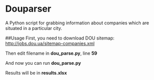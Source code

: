 # Douparser
A Python script for grabbing information about companies which are situated in a particular city.

##Usage
First, you need to download DOU sitemap: http://jobs.dou.ua/sitemap-companies.xml

Then edit filename in **dou_parse.py**, line **59**

And now you can run **dou_parse.py**

Results will be in **results.xlsx**

